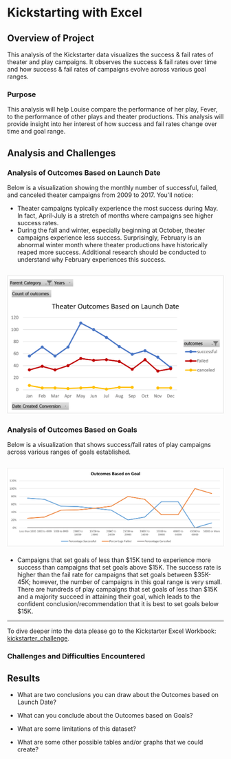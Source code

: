 # Kickstarting with Excel

## Overview of Project

This analysis of the Kickstarter data visualizes the success & fail rates of theater and play campaigns. It observes the success & fail rates over time and how success & fail rates of campaigns evolve across various goal ranges.

### Purpose

This analysis will help Louise compare the performance of her play, Fever, to the performance of other plays and theater productions. This analysis will provide insight into her interest of how success and fail rates change over time and goal range. 

## Analysis and Challenges

### Analysis of Outcomes Based on Launch Date

Below is a visualization showing the monthly number of successful, failed, and canceled theater campaigns from 2009 to 2017. You'll notice:
 * Theater campaigns typically experience the most success during May. In fact, April-July is a stretch of months where campaigns see higher success rates.
 * During the fall and winter, especially beginning at October, theater campaigns experience less success. Surprisingly, February is an abnormal winter month where theater productions have historically reaped more success. Additional research should be conducted to understand why February experiences this success.

![Theater_Outcomes_vs_Launch.png](https://github.com/tylerwe19/kickstarter_module1_challenge/blob/main/resources/Theater_Outcomes_vs_Launch.png)
---

### Analysis of Outcomes Based on Goals

Below is a visualization that shows success/fail rates of play campaigns across various ranges of goals established. 

![Outcomes_vs_Goals.png](https://github.com/tylerwe19/kickstarter_module1_challenge/blob/main/resources/Outcomes_vs_Goals.png)
---

 * Campaigns that set goals of less than $15K tend to experience more success than campaigns that set goals above $15K. The success rate is higher than the fail rate for campaigns that set goals between $35K-45K; however, the number of campaigns in this goal range is very small. There are hundreds of play campaigns that set goals of less than $15K and a majority succeed in attaining their goal, which leads to the confident conclusion/recommendation that it is best to set goals below $15K.
---

To dive deeper into the data please go to the Kickstarter Excel Workbook:
[kickstarter_challenge](https://github.com/tylerwe19/kickstarter_module1_challenge/blob/main/Kickstarter_Challenge.xlsx).

### Challenges and Difficulties Encountered

## Results

- What are two conclusions you can draw about the Outcomes based on Launch Date?

- What can you conclude about the Outcomes based on Goals?

- What are some limitations of this dataset?

- What are some other possible tables and/or graphs that we could create?
